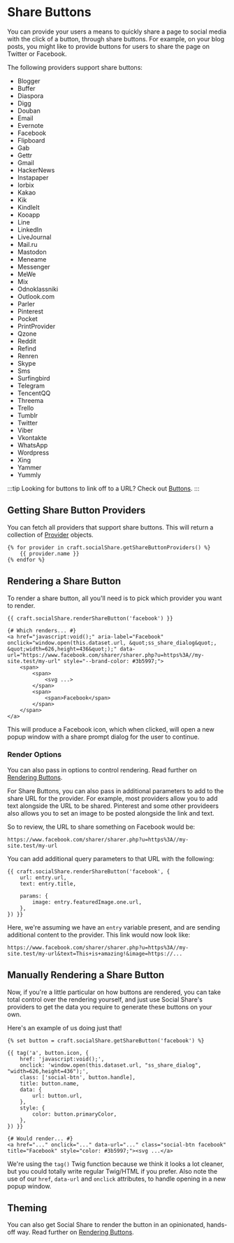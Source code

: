 # Share Buttons
You can provide your users a means to quickly share a page to social media with the click of a button, through share buttons. For example, on your blog posts, you might like to provide buttons for users to share the page on Twitter or Facebook.

The following providers support share buttons:

- Blogger
- Buffer
- Diaspora
- Digg
- Douban
- Email
- Evernote
- Facebook
- Flipboard
- Gab
- Gettr
- Gmail
- HackerNews
- Instapaper
- Iorbix
- Kakao
- Kik
- KindleIt
- Kooapp
- Line
- LinkedIn
- LiveJournal
- Mail.ru
- Mastodon
- Meneame
- Messenger
- MeWe
- Mix
- Odnoklassniki
- Outlook.com
- Parler
- Pinterest
- Pocket
- PrintProvider
- Qzone
- Reddit
- Refind
- Renren
- Skype
- Sms
- Surfingbird
- Telegram
- TencentQQ
- Threema
- Trello
- Tumblr
- Twitter
- Viber
- Vkontakte
- WhatsApp
- Wordpress
- Xing
- Yammer
- Yummly

:::tip
Looking for buttons to link off to a URL? Check out [Buttons](docs:feature-tour/buttons).
:::

## Getting Share Button Providers
You can fetch all providers that support share buttons. This will return a collection of [Provider](docs:developers/provider) objects.

```twig
{% for provider in craft.socialShare.getShareButtonProviders() %}
    {{ provider.name }}
{% endfor %}
```

## Rendering a Share Button
To render a share button, all you'll need is to pick which provider you want to render.

```twig
{{ craft.socialShare.renderShareButton('facebook') }}

{# Which renders... #}
<a href="javascript:void();" aria-label="Facebook" onclick="window.open(this.dataset.url, &quot;ss_share_dialog&quot;, &quot;width=626,height=436&quot;);" data-url="https://www.facebook.com/sharer/sharer.php?u=https%3A//my-site.test/my-url" style="--brand-color: #3b5997;">
    <span>
        <span>
            <svg ...>
        </span>
        <span>
            <span>Facebook</span>
        </span>
    </span>
</a>
```

This will produce a Facebook icon, which when clicked, will open a new popup window with a share prompt dialog for the user to continue.

### Render Options
You can also pass in options to control rendering. Read further on [Rendering Buttons](docs:template-guides/rendering-buttons).

For Share Buttons, you can also pass in additional parameters to add to the share URL for the provider. For example, most providers allow you to add text alongside the URL to be shared. Pinterest and some other provideers also allows you to set an image to be posted alongside the link and text.

So to review, the URL to share something on Facebook would be:

```twig
https://www.facebook.com/sharer/sharer.php?u=https%3A//my-site.test/my-url
```

You can add additional query parameters to that URL with the following:

```twig
{{ craft.socialShare.renderShareButton('facebook', {
    url: entry.url,
    text: entry.title,

    params: {    
        image: entry.featuredImage.one.url,
    },
}) }}
```

Here, we're assuming we have an `entry` variable present, and are sending additional content to the provider. This link would now look like:

```twig
https://www.facebook.com/sharer/sharer.php?u=https%3A//my-site.test/my-url&text=This+is+amazing!&image=https://...
```

## Manually Rendering a Share Button
Now, if you're a little particular on how buttons are rendered, you can take total control over the rendering yourself, and just use Social Share's providers to get the data you require to generate these buttons on your own.

Here's an example of us doing just that!

```twig
{% set button = craft.socialShare.getShareButton('facebook') %}

{{ tag('a', button.icon, {
    href: 'javascript:void();',
    onclick: 'window.open(this.dataset.url, "ss_share_dialog", "width=626,height=436");',
    class: ['social-btn', button.handle],
    title: button.name,
    data: {
        url: button.url,
    },
    style: {
        color: button.primaryColor,
    },
}) }}

{# Would render... #}
<a href="..." onclick="..." data-url="..." class="social-btn facebook" title="Facebook" style="color: #3b5997;"><svg ...</a>
```

We're using the `tag()` Twig function because we think it looks a lot cleaner, but you could totally write regular Twig/HTML if you prefer. Also note the use of our `href`, `data-url` and `onclick` attributes, to handle opening in a new popup window.

## Theming
You can also get Social Share to render the button in an opinionated, hands-off way. Read further on [Rendering Buttons](docs:template-guides/rendering-buttons).

